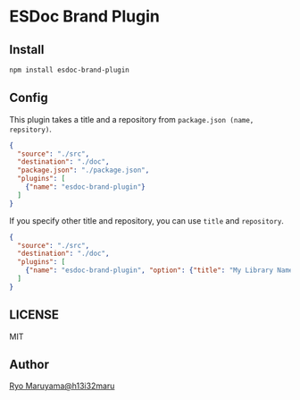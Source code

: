 # ESDoc Brand Plugin
## Install
```bash
npm install esdoc-brand-plugin
```

## Config
This plugin takes a title and a repository from `package.json (name, repsitory)`.
```json
{
  "source": "./src",
  "destination": "./doc",
  "package.json": "./package.json",
  "plugins": [
    {"name": "esdoc-brand-plugin"}
  ]
}
```

If you specify other title and repository, you can use `title` and `repository`.
```json
{
  "source": "./src",
  "destination": "./doc",
  "plugins": [
    {"name": "esdoc-brand-plugin", "option": {"title": "My Library Name", "repository": "https://github.com/foo/bar"}}
  ]
}
```

## LICENSE
MIT

## Author
[Ryo Maruyama@h13i32maru](https://github.com/h13i32maru)
